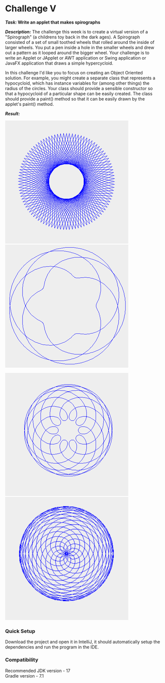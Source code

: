 # Challenge V

**_Task:_ Write an applet that makes spirographs**

***Description:*** The challenge this week is to create a virtual version of a "Spirograph" (a childrens toy back in the dark ages). A Spirograph consisted of a set of small toothed wheels that rolled around the inside of larger wheels. You put a pen inside a hole in the smaller wheels and drew out a pattern as it looped around the bigger wheel. Your challenge is to write an Applet or JApplet or AWT application or Swing application or JavaFX application that draws a simple hypercycloid.

In this challenge I'd like you to focus on creating an Object Oriented solution. For example, you might create a separate class that represents a hypocycloid, which has instance variables for (among other things) the radius of the circles. Your class should provide a sensible constructor so that a hypocycloid of a particular shape can be easily created. The class should provide a paint() method so that it can be easily drawn by the applet's paint() method.

***Result:***
<p float="left">
  <img src="https://github.com/ransaked1/SpaceCadets-COMP1202/blob/master/Challenge5/spiro1.png" width="400" height="400" />
  <img src="https://github.com/ransaked1/SpaceCadets-COMP1202/blob/master/Challenge5/spiro4.png" width="400" height="400" /> 
</p>

<p float="left">
  <img src="https://github.com/ransaked1/SpaceCadets-COMP1202/blob/master/Challenge5/spiro2.png" width="400" height="400" />
  <img src="https://github.com/ransaked1/SpaceCadets-COMP1202/blob/master/Challenge5/spiro3re.png" width="400" height="400" /> 
</p>

### Quick Setup
Download the project and open it in IntelliJ, it should automatically setup the dependencies and run the program in the IDE.

### Compatibility
Recommended JDK version - 17 <br>
Gradle version - 7.1 <br>
